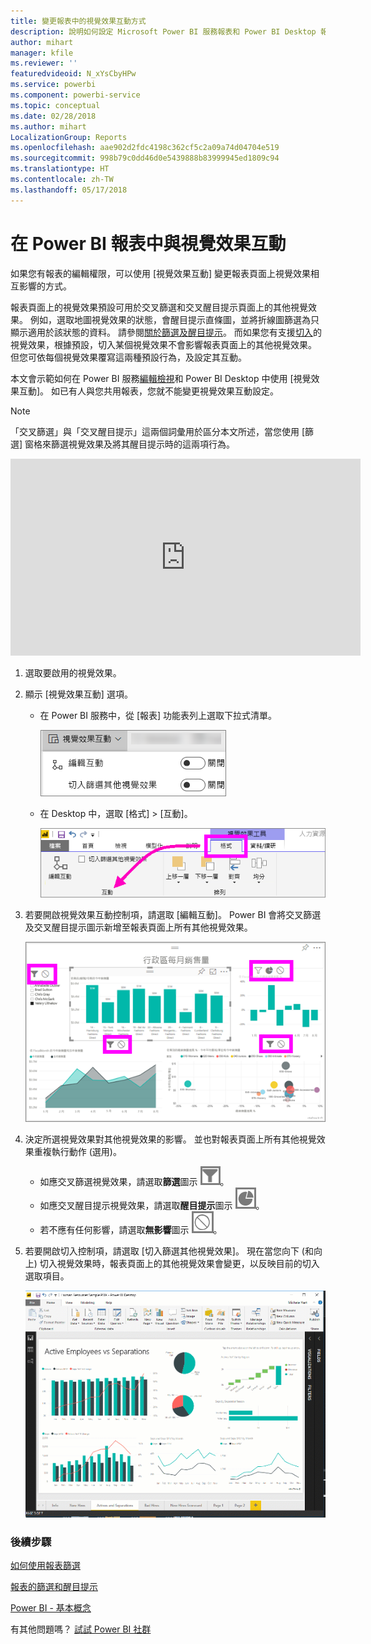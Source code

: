 ```yaml
---
title: 變更報表中的視覺效果互動方式
description: 說明如何設定 Microsoft Power BI 服務報表和 Power BI Desktop 報表中的視覺效果互動。
author: mihart
manager: kfile
ms.reviewer: ''
featuredvideoid: N_xYsCbyHPw
ms.service: powerbi
ms.component: powerbi-service
ms.topic: conceptual
ms.date: 02/28/2018
ms.author: mihart
LocalizationGroup: Reports
ms.openlocfilehash: aae902d2fdc4198c362cf5c2a09a74d04704e519
ms.sourcegitcommit: 998b79c0dd46d0e5439888b83999945ed1809c94
ms.translationtype: HT
ms.contentlocale: zh-TW
ms.lasthandoff: 05/17/2018
---
```

# <a name="visualization-interactions-in-a-power-bi-report"></a>在 Power BI 報表中與視覺效果互動
如果您有報表的編輯權限，可以使用 [視覺效果互動] 變更報表頁面上視覺效果相互影響的方式。 

報表頁面上的視覺效果預設可用於交叉篩選和交叉醒目提示頁面上的其他視覺效果。
例如，選取地圖視覺效果的狀態，會醒目提示直條圖，並將折線圖篩選為只顯示適用於該狀態的資料。
請參閱[關於篩選及醒目提示](power-bi-reports-filters-and-highlighting.md)。 而如果您有支援[切入](power-bi-visualization-drill-down.md)的視覺效果，根據預設，切入某個視覺效果不會影響報表頁面上的其他視覺效果。 但您可依每個視覺效果覆寫這兩種預設行為，及設定其互動。

本文會示範如何在 Power BI 服務[編輯檢視](service-interact-with-a-report-in-editing-view.md)和 Power BI Desktop 中使用 [視覺效果互動]。 如已有人與您共用報表，您就不能變更視覺效果互動設定。

> [!NOTE]
> 「交叉篩選」與「交叉醒目提示」這兩個詞彙用於區分本文所述，當您使用 [篩選] 窗格來篩選視覺效果及將其醒目提示時的這兩項行為。  
> 
> 

<iframe width="560" height="315" src="https://www.youtube.com/embed/N_xYsCbyHPw?list=PL1N57mwBHtN0JFoKSR0n-tBkUJHeMP2cP" frameborder="0" allowfullscreen></iframe>

1. 選取要啟用的視覺效果。  
2. 顯示 [視覺效果互動] 選項。
    - 在 Power BI 服務中，從 [報表] 功能表列上選取下拉式清單。

       ![[視覺互動] 下拉式清單](media/service-reports-visual-interactions/power-bi-visual-interaction.png)

    - 在 Desktop 中，選取 [格式] > [互動]。

        ![依序選取 [格式] 和 [互動]](media/service-reports-visual-interactions/pbi-visual-interaction-desktop.png)

3. 若要開啟視覺效果互動控制項，請選取 [編輯互動]。 Power BI 會將交叉篩選及交叉醒目提示圖示新增至報表頁面上所有其他視覺效果。
   
    ![開啟 [視覺互動] 的報表](media/service-reports-visual-interactions/power-bi-icons-on.png)
3. 決定所選視覺效果對其他視覺效果的影響。  並也對報表頁面上所有其他視覺效果重複執行動作 (選用)。
   
   * 如應交叉篩選視覺效果，請選取**篩選**圖示 ![篩選圖示](media/service-reports-visual-interactions/pbi-filter-icon-outlined.png)。
   * 如應交叉醒目提示視覺效果，請選取**醒目提示**圖示 ![醒目提示圖示](media/service-reports-visual-interactions/pbi-highlight-icon-outlined.png)。
   * 若不應有任何影響，請選取**無影響**圖示 ![無影響圖示](media/service-reports-visual-interactions/pbi-noimpact-icon-outlined.png)。

4. 若要開啟切入控制項，請選取 [切入篩選其他視覺效果]。  現在當您向下 (和向上) 切入視覺效果時，報表頁面上的其他視覺效果會變更，以反映目前的切入選取項目。 

   ![開啟切入控制項的影片](media/service-reports-visual-interactions/drill2.gif)

### <a name="next-steps"></a>後續步驟
[如何使用報表篩選](power-bi-how-to-report-filter.md)

[報表的篩選和醒目提示](power-bi-reports-filters-and-highlighting.md)

[Power BI - 基本概念](service-basic-concepts.md)

有其他問題嗎？ [試試 Power BI 社群](http://community.powerbi.com/)

